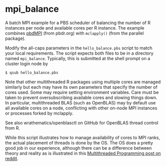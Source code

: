 # mpi_balance
A batch MPI example for a PBS scheduler of balancing the number of R
instances per node and available cores per R instance. The example
combines [pbdMPI](https://github.com/RBigData/pbdMPI) (from pbdr.org)
with `mclapply()` (from the parallel package).

Modify the all-caps parameters in the `hello_balance.pbs` script to
match your local requirements. The script expects both files to be in
a directory named `mpi_balance`. Typically, this is submitted at the
shell prompt on a cluster login node by

```{sh}
$ qsub hello_balance.pbs 
```
Note that other multithreaded R packages using multiple cores are
managed similarly but each may have its own parameters that specify
the number of cores used. Some may require setting environment
variables. Care must be taken to prevent oversubscribing available
cores and slowing things down. In particular, multithreaded BLAS (such
as OpenBLAS) may by default use all available cores on a node,
conflicting with other on-node MPI instances or processes forked by
mclapply.

See also wrathematics/openblasctl on GitHub for OpenBLAS thread control from R.

While this script illustrates how to manage availability of cores to
MPI ranks, the actual placement of threads is done by the OS. The OS
does a pretty good job in our experience, although there can be a
difference between theory and reality as is illustrated in
this [Multithreaded Programming post on reddit](https://www.reddit.com/r/aww/comments/2oagj8/multithreaded_programming_theory_and_practice/).
